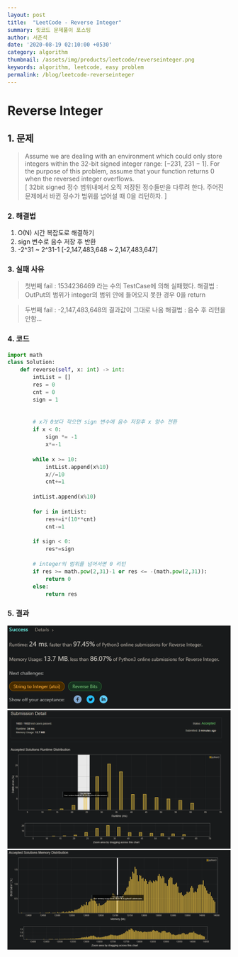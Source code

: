 ```yaml
---
layout: post
title:  "LeetCode - Reverse Integer"
summary: 릿코드 문제풀이 포스팅
author: 서준석
date: '2020-08-19 02:10:00 +0530'
category: algorithm
thumbnail: /assets/img/products/leetcode/reverseinteger.png
keywords: algorithm, leetcode, easy problem
permalink: /blog/leetcode-reverseinteger
---
```

# Reverse Integer

## 1. 문제
>Assume we are dealing with an environment which could only store integers within the 32-bit signed integer range: [−231,  231 − 1]. For the purpose of this problem, assume that your function returns 0 when the reversed integer overflows.<br/>[ 32bit signed 정수 범위내에서 오직 저장된 정수들만을 다루려 한다. 주어진 문제에서 바뀐 정수가 범위를 넘어설 때 0을 리턴하자. ]


### 2. 해결법
1. O(N) 시간 복잡도로 해결하기
2. sign 변수로 음수 저장 후 반환
3. -2^31 ~ 2^31-1 [-2,147,483,648 ~ 2,147,483,647]

### 3. 실패 사유
>첫번째 fail : 1534236469 라는 수의 TestCase에 의해 실패했다.
해결법 : OutPut의 범위가 integer의 범위 안에 들어오지 못한 경우 0을 return

>두번째 fail : -2,147,483,648의 결과값이 그대로 나옴
해결법 : 음수 후 리턴을 안함...


### 4. 코드
```python
import math
class Solution:
    def reverse(self, x: int) -> int:
        intList = []
        res = 0
        cnt = 0
        sign = 1
        
                
        # x가 0보다 작으면 sign 변수에 음수 저장후 x 양수 전환
        if x < 0:
            sign *= -1
            x*=-1
            
        while x >= 10:
            intList.append(x%10)
            x//=10
            cnt+=1
            
        intList.append(x%10)

        for i in intList:
            res+=i*(10**cnt)
            cnt-=1
        
        if sign < 0:
            res*=sign
        
        # integer의 범위를 넘어서면 0 리턴
        if res >= math.pow(2,31)-1 or res <= -(math.pow(2,31)):
            return 0
        else:
            return res
```

### 5. 결과
![ReverseInteger결과1](../assets/img/products/leetcode/reverseinteger_result1.png)
![ReverseInteger결과2](../assets/img/products/leetcode/reverseinteger_result2.png)
![ReverseInteger결과3](../assets/img/products/leetcode/reverseinteger_result3.png)
